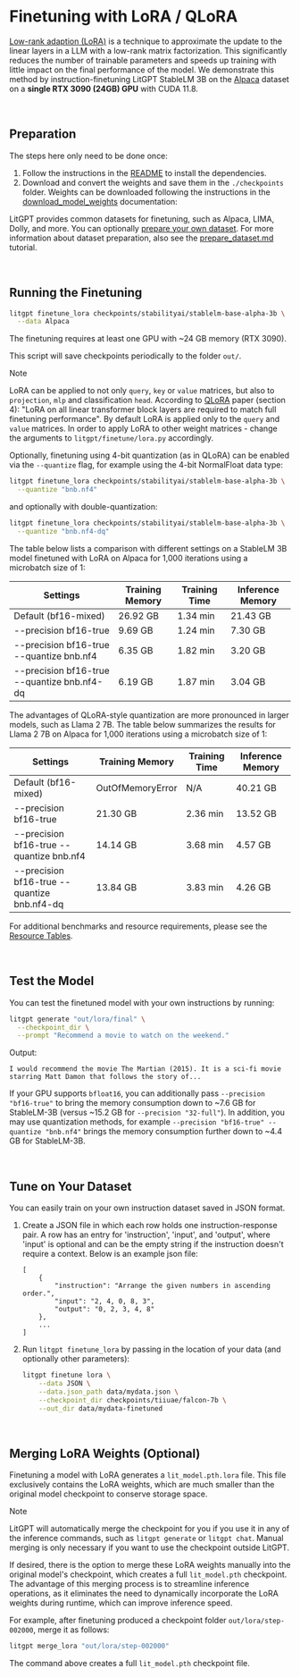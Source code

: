 # Finetuning with LoRA / QLoRA

[Low-rank adaption (LoRA)](https://arxiv.org/abs/2106.09685) is a technique to approximate the update to the linear layers in a LLM with a low-rank matrix factorization. This significantly reduces the number of trainable parameters and speeds up training with little impact on the final performance of the model.
We demonstrate this method by instruction-finetuning LitGPT StableLM 3B on the [Alpaca](https://github.com/tatsu-lab/stanford_alpaca) dataset on a **single RTX 3090 (24GB) GPU** with CUDA 11.8.

&nbsp;

## Preparation

The steps here only need to be done once:

1. Follow the instructions in the [README](../README.md) to install the dependencies.
2. Download and convert the weights and save them in the `./checkpoints` folder.
   Weights can be downloaded following the instructions in the [download_model_weights](download_model_weights.md) documentation:

LitGPT provides common datasets for finetuning, such as Alpaca, LIMA, Dolly, and more.
You can optionally [prepare your own dataset](#tune-on-your-dataset).
For more information about dataset preparation, also see the [prepare_dataset.md](./prepare_dataset.md) tutorial.

&nbsp;

## Running the Finetuning

```bash
litgpt finetune_lora checkpoints/stabilityai/stablelm-base-alpha-3b \
  --data Alpaca
```

The finetuning requires at least one GPU with ~24 GB memory (RTX 3090).

This script will save checkpoints periodically to the folder `out/`.

> [!NOTE]
> LoRA can be applied to not only `query`, `key` or `value` matrices, but also to `projection`, `mlp` and classification `head`.
> According to [QLoRA](https://arxiv.org/abs/2305.14314) paper (section 4): "LoRA on all linear transformer block layers are required to match full finetuning performance".
> By default LoRA is applied only to the `query` and `value` matrices. In order to apply LoRA to other weight matrices - change the arguments to `litgpt/finetune/lora.py` accordingly.

Optionally, finetuning using 4-bit quantization (as in QLoRA) can be enabled via the `--quantize` flag, for example using the 4-bit NormalFloat data type:

```bash
litgpt finetune_lora checkpoints/stabilityai/stablelm-base-alpha-3b \
  --quantize "bnb.nf4"
```

and optionally with double-quantization:

```bash
litgpt finetune_lora checkpoints/stabilityai/stablelm-base-alpha-3b \
  --quantize "bnb.nf4-dq"
```

The table below lists a comparison with different settings on a StableLM 3B model finetuned with LoRA on Alpaca for 1,000 iterations using a microbatch size of 1:

| Settings                                    | Training Memory | Training Time |  Inference Memory |
|---------------------------------------------|-----------------|---------------|-------------------|
| Default (bf16-mixed)                        | 26.92 GB        | 1.34 min      | 21.43 GB          |
| --precision bf16-true                       | 9.69 GB         | 1.24 min      | 7.30 GB           |
| --precision bf16-true --quantize bnb.nf4    | 6.35 GB         | 1.82 min      | 3.20 GB           |
| --precision bf16-true --quantize bnb.nf4-dq | 6.19 GB         | 1.87 min      | 3.04 GB           |

The advantages of QLoRA-style quantization are more pronounced in larger models, such as Llama 2 7B. The table below summarizes the results for Llama 2 7B on Alpaca for 1,000 iterations using a microbatch size of 1:

| Settings                                    | Training Memory  | Training Time | Inference Memory |
|---------------------------------------------|------------------|---------------|------------------|
| Default (bf16-mixed)                        | OutOfMemoryError | N/A           | 40.21 GB         |
| --precision bf16-true                       | 21.30 GB         | 2.36 min      | 13.52 GB         |
| --precision bf16-true --quantize bnb.nf4    | 14.14 GB         | 3.68 min      | 4.57 GB          |
| --precision bf16-true --quantize bnb.nf4-dq | 13.84 GB         | 3.83 min      | 4.26 GB          |

For additional benchmarks and resource requirements, please see the [Resource Tables](resource-tables.md).

&nbsp;

## Test the Model

You can test the finetuned model with your own instructions by running:

```bash
litgpt generate "out/lora/final" \
  --checkpoint_dir \
  --prompt "Recommend a movie to watch on the weekend."
```

Output:

```text
I would recommend the movie The Martian (2015). It is a sci-fi movie starring Matt Damon that follows the story of...
```

If your GPU supports `bfloat16`, you can additionally pass `--precision "bf16-true"` to bring the memory consumption down to ~7.6 GB for StableLM-3B (versus ~15.2  GB for `--precision "32-full"`). In addition, you may use quantization methods, for example `--precision "bf16-true" --quantize "bnb.nf4"` brings the memory consumption further down to ~4.4 GB for StableLM-3B.

&nbsp;

## Tune on Your Dataset

You can easily train on your own instruction dataset saved in JSON format.

1. Create a JSON file in which each row holds one instruction-response pair.
   A row has an entry for 'instruction', 'input', and 'output', where 'input' is optional and can be
   the empty string if the instruction doesn't require a context. Below is an example json file:

    ```text
    [
        {
            "instruction": "Arrange the given numbers in ascending order.",
            "input": "2, 4, 0, 8, 3",
            "output": "0, 2, 3, 4, 8"
        },
        ...
    ]
    ```

2. Run `litgpt finetune_lora` by passing in the location of your data (and optionally other parameters):

    ```bash
    litgpt finetune lora \
        --data JSON \
        --data.json_path data/mydata.json \
        --checkpoint_dir checkpoints/tiiuae/falcon-7b \
        --out_dir data/mydata-finetuned
    ```


&nbsp;

## Merging LoRA Weights (Optional)

Finetuning a model with LoRA generates a `lit_model.pth.lora` file.
This file exclusively contains the LoRA weights, which are much smaller than the original model checkpoint to conserve storage space.

> [!NOTE]
> LitGPT will automatically merge the checkpoint for you if you use it in any of the inference commands, such as `litgpt generate` or `litgpt chat`.
> Manual merging is only necessary if you want to use the checkpoint outside LitGPT.

If desired, there is the option to merge these LoRA weights manually into the original model's checkpoint, which creates a full `lit_model.pth` checkpoint.
The advantage of this merging process is to streamline inference operations, as it eliminates the need to dynamically incorporate the LoRA weights during runtime, which can improve inference speed.

For example, after finetuning produced a checkpoint folder `out/lora/step-002000`, merge it as follows:

```bash
litgpt merge_lora "out/lora/step-002000"
```
The command above creates a full `lit_model.pth` checkpoint file.
